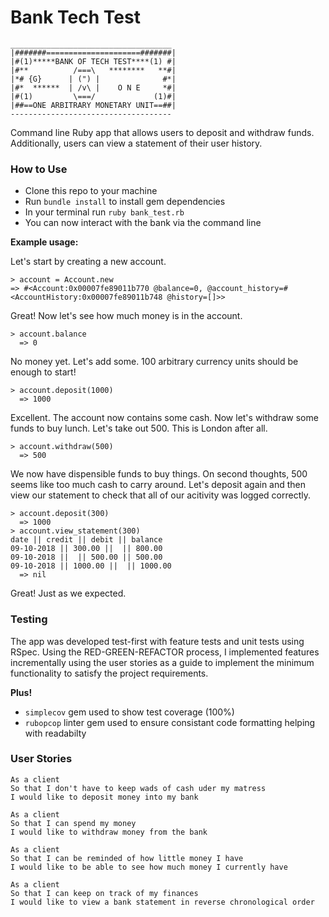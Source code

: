 # Bank Tech Test
```
____________________________________
|#######=====================#######|
|#(1)*****BANK OF TECH TEST****(1) #|
|#**          /===\   ********   **#|
|*# {G}      | (") |              #*|
|#*  ******  | /v\ |    O N E     *#|
|#(1)         \===/             (1)#|
|##==ONE ARBITRARY MONETARY UNIT==##|
------------------------------------
```
Command line Ruby app that allows users to deposit and withdraw funds. Additionally, users can view a statement of their user history.

### How to Use
- Clone this repo to your machine
- Run `bundle install` to install gem dependencies
- In your terminal run `ruby bank_test.rb` 
- You can now interact with the bank via the command line

**Example usage:**

Let's start by creating a new account.
```
> account = Account.new
=> #<Account:0x00007fe89011b770 @balance=0, @account_history=#<AccountHistory:0x00007fe89011b748 @history=[]>>
```

Great! Now let's see how much money is in the account.
```
> account.balance
  => 0
```

No money yet. Let's add some. 100 arbitrary currency units should be enough to start!
```
> account.deposit(1000)
  => 1000
```

Excellent. The account now contains some cash. Now let's withdraw some funds to buy lunch. Let's take out 500. This is London after all.
```
> account.withdraw(500)
  => 500
```

We now have dispensible funds to buy things. On second thoughts, 500 seems like too much cash to carry around. Let's deposit again and then view our statement to check that all of our acitivity was logged correctly.

```
> account.deposit(300)
  => 1000
> account.view_statement(300)
date || credit || debit || balance
09-10-2018 || 300.00 ||  || 800.00
09-10-2018 ||  || 500.00 || 500.00
09-10-2018 || 1000.00 ||  || 1000.00
  => nil
```

Great! Just as we expected. 

### Testing

The app was developed test-first with feature tests and unit tests using RSpec. Using the RED-GREEN-REFACTOR process, I implemented features incrementally using the user stories as a guide to implement the minimum functionality to satisfy the project requirements.

**Plus!**

- `simplecov` gem used to show test coverage (100%)
- `rubopcop` linter gem used to ensure consistant code formatting helping with readabilty


### User Stories

```
As a client
So that I don't have to keep wads of cash uder my matress
I would like to deposit money into my bank

As a client
So that I can spend my money
I would like to withdraw money from the bank

As a client
So that I can be reminded of how little money I have
I would like to be able to see how much money I currently have

As a client
So that I can keep on track of my finances
I would like to view a bank statement in reverse chronological order
```

